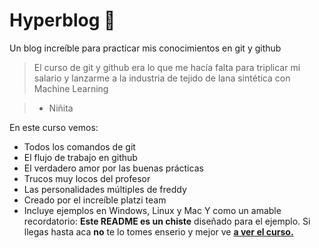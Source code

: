 # Hyperblog 💖
Un blog increíble para practicar mis conocimientos en git y github
>El curso de git y github era lo que me hacía falta para triplicar mi salario y lanzarme a la industria de tejido de lana sintética con Machine Learning

> - Niñita

En este curso vemos:
* Todos los comandos de git
* El flujo de trabajo en github
* El verdadero amor por las buenas prácticas
* Trucos muy locos del profesor
* Las personalidades múltiples de freddy
* Creado por el increíble platzi team
* Incluye ejemplos en Windows, Linux y Mac
Y como un amable recordatorio: **Este README es un chiste** diseñado para el ejemplo. Si llegas hasta aca **no** te lo tomes enserio y mejor ve [**a ver el curso.**](https://platzi.com/cursos/git-github/ "a ver el cuso")